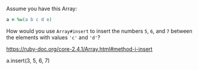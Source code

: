 Assume you have this Array:

```ruby
a = %w(a b c d e)
```

How would you use `Array#insert` to insert the numbers `5`, `6`, and `7` between the elements with values `'c'` and `'d'`?

https://ruby-doc.org/core-2.4.1/Array.html#method-i-insert

a.insert(3, 5, 6, 7)